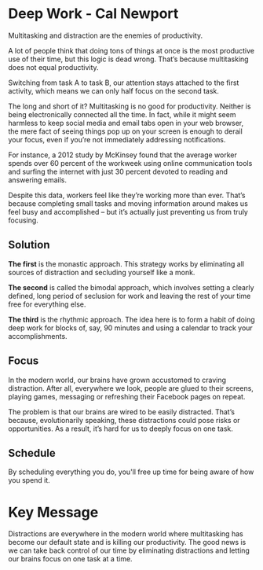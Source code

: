 # Deep Work - Cal Newport

Multitasking and distraction are the enemies of productivity.

A lot of people think that doing tons of things at once is the most productive use of their time, but this logic is dead wrong. That’s because multitasking does not equal productivity. 

Switching from task A to task B, our attention stays attached to the first activity, which means we can only half focus on the second task.

The long and short of it? Multitasking is no good for productivity. Neither is being electronically connected all the time. In fact, while it might seem harmless to keep social media and email tabs open in your web browser, the mere fact of seeing things pop up on your screen is enough to derail your focus, even if you’re not immediately addressing notifications.

For instance, a 2012 study by  McKinsey found that the average worker spends over 60 percent of the workweek using online communication tools and surfing the internet with just 30 percent devoted to reading and answering emails.

Despite this data, workers feel like they’re working more than ever. That’s because completing small tasks and moving information around makes us feel busy and accomplished – but it’s actually just preventing us from truly focusing.

## Solution

**The first** is the monastic approach. This strategy works by eliminating all sources of distraction and secluding yourself like a monk.

**The second** is called the bimodal approach, which involves setting a clearly defined, long period of seclusion for work and leaving the rest of your time free for everything else.

**The third** is the rhythmic approach.
The idea here is to form a habit of doing deep work for blocks of, say, 90 minutes and using a calendar to track your accomplishments.

## Focus

In the modern world, our brains have grown accustomed to craving distraction. After all, everywhere we look, people are glued to their screens, playing games, messaging or refreshing their Facebook pages on repeat.

The problem is that our brains are wired to be easily distracted. That’s because, evolutionarily speaking, these distractions could pose risks or opportunities. As a result, it’s hard for us to deeply focus on one task.

## Schedule

By scheduling everything you do, you'll free up time for being aware of how you spend it.

# Key Message

Distractions are everywhere in the modern world where multitasking has become our default state and is killing our productivity. The good news is we can take back control of our time by eliminating distractions and letting our brains focus on one task at a time.
